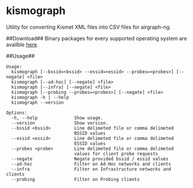 kismograph
==============

Utility for converting Kismet XML files into CSV files for airgraph-ng.

##Download##
Binary packages for every supported operating system are availble [here](https://github.com/mattburch/kismograph/releases/latest).

##Usage##
```
Usage:
  kismograph [--bssid=<bssid> --essid=<essid> --probes=<probes>] [--negate] <file>
  kismograph [--ad-hoc] [--negate] <file>
  kismograph [--infra] [--negate] <file>
  kismograph [--probing --probes=<probes>] [--negate] <file>
  kismograph -h | --help
  kismograph --version

Options:
  -h, --help              Show usage.
  --version               Show version.
  --bssid <bssid>         Line delimeted file or comma delimeted
                          BSSID values
  --essid <essid>         Line delimeted file or comma delimeted
                          ESSID values
  --probes <probe>        Line delimeted file or comma delimeted
                          values for client probe requests
  --negate                Negate provided bssid / essid values
  --ad-hoc                Filter on Ad-Hoc networks and clients
  --infra                 Filter on Infrastructure networks and clients
  --probing               Filter on Probing clients
```

